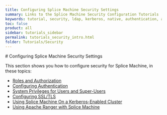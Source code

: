 ```yaml
---
title: Configuring Splice Machine Security Settings
summary: Links to the Splice Machine Security Configuration Tutorials
keywords: tutorial, security, ldap, kerberos, native, authentication, authorization
toc: false
product: all
sidebar: tutorials_sidebar
permalink: tutorials_security_intro.html
folder: Tutorials/Security
---
```

<section>
<div class="TopicContent" data-swiftype-index="true" markdown="1">
# Configuring Splice Machine Security Settings

This section shows you how to configure security for Splice Machine, in these topics:

* [Roles and Authorization](developers_fundamentals_auth.html)
* [Configuring Authentication](onprem_install_configureauth.html)
* [System Privileges for Users and Super-Users](tutorials_security_userprivs.html)
* [Configuring SSL/TLS](onprem_install_configureTLS.html)
* [Using Splice Machine On a Kerberos-Enabled Cluster](tutorials_security_usingkerberos.html)
* [Using Apache Ranger with Splice Machine](tutorials_security_rangeruserguide.html)

</div>
</section>
